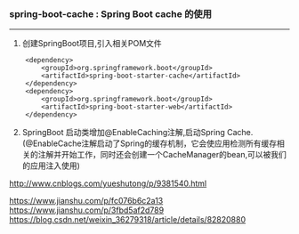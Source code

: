 ### spring-boot-cache : Spring Boot cache 的使用
---
1. 创建SpringBoot项目,引入相关POM文件
```
    <dependency>
        <groupId>org.springframework.boot</groupId>
        <artifactId>spring-boot-starter-cache</artifactId>
    </dependency>
    <dependency>
        <groupId>org.springframework.boot</groupId>
        <artifactId>spring-boot-starter-web</artifactId>
    </dependency>
```
2. SpringBoot 启动类增加@EnableCaching注解,启动Spring Cache.(@EnableCache注解启动了Spring的缓存机制，它会使应用检测所有缓存相关的注解并开始工作，同时还会创建一个CacheManager的bean,可以被我们的应用注入使用)





http://www.cnblogs.com/yueshutong/p/9381540.html

https://www.jianshu.com/p/fc076b6c2a13
https://www.jianshu.com/p/3fbd5af2d789
https://blog.csdn.net/weixin_36279318/article/details/82820880